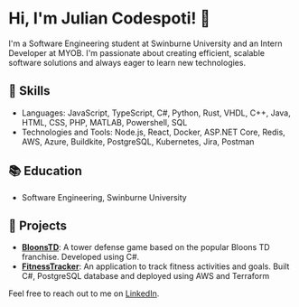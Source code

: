 # Hi, I'm Julian Codespoti! 👋

I'm a Software Engineering student at Swinburne University and an Intern Developer at MYOB. I'm passionate about creating efficient, scalable software solutions and always eager to learn new technologies. 

## 🚀 Skills
- Languages: JavaScript, TypeScript, C#, Python, Rust, VHDL, C++, Java, HTML, CSS, PHP, MATLAB, Powershell, SQL
- Technologies and Tools: Node.js, React, Docker, ASP.NET Core, Redis, AWS, Azure, Buildkite, PostgreSQL, Kubernetes, Jira, Postman

## 📚 Education
- Software Engineering, Swinburne University

## 🔭 Projects
- **[BloonsTD](https://github.com/JulianCodespotiMYOB/BloonsTD)**: A tower defense game based on the popular Bloons TD franchise. Developed using C#.
- **[FitnessTracker](https://github.com/JulianCodespotiMYOB/FitnessTracker)**: An application to track fitness activities and goals. Built C#, PostgreSQL database and deployed using AWS and Terraform

Feel free to reach out to me on [LinkedIn](https://www.linkedin.com/in/juliancodespoti/).
